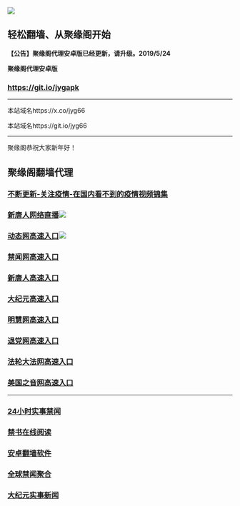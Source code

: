 ![](https://raw.githubusercontent.com/hao369/a/master/j.jpg)



## 轻松翻墙、从聚缘阁开始



**【公告】聚缘阁代理安卓版已经更新，请升级。2019/5/24**

 
**聚缘阁代理安卓版**
### https://git.io/jygapk  

***

本站域名https://x.co/jyg66 

本站域名https://git.io/jyg66



***

聚缘阁恭祝大家新年好！




## 聚缘阁翻墙代理 

### [不断更新-关注疫情-在国内看不到的疫情视频锦集](http://jyg2.15bg172.am/t-22-58)

### [新唐人网络直播](http://df3.rt5.rigdirt.com/dh/)![](https://raw.githubusercontent.com/hao369/a/master/tj.gif)

### [动态网高速入口](http://df3.rt5.rigdirt.com/6/2587/520)![](https://raw.githubusercontent.com/hao369/a/master/jygdl.gif)

### [禁闻网高速入口](https://lvfoxy9qf0.execute-api.ap-northeast-1.amazonaws.com/va)

### [新唐人高速入口](http://df3.rt5.rigdirt.com/6/454232/5)

### [大纪元高速入口](http://df3.rt5.rigdirt.com/6/454232/7)

### [明慧网高速入口](http://df3.rt5.rigdirt.com/6/454232/3)

### [退党网高速入口](http://df3.rt5.rigdirt.com/6/454232/8)

### [法轮大法网高速入口](http://df3.rt5.rigdirt.com/6/5232/15)

### [美国之音网高速入口](http://df3.rt5.rigdirt.com/6/5232/18)




***






### [24小时实事禁闻](https://git.io/fj3Go)

### [禁书在线阅读](https://github.com/txyzum203/djy/blob/master/gb/9p.md?flntdtv#1)


### [安卓翻墙软件](https://git.io/afq)

### [全球禁闻聚合](https://github.com/gfw-breaker/banned-news1/blob/master/README.md)

### [大纪元实事新闻](https://git.io/fjmgE)






